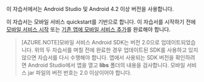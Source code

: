 이 자습서에서는 Android Studio 및 Android 4.2 이상 버전을 사용합니다.

이 자습서는 모바일 서비스 quickstart를 기반으로 합니다. 이 자습서를 시작하기 전에 [모바일 서비스 시작] 또는 [기존 앱에 모바일 서비스 추가]를 완료해야 합니다.

> [AZURE.NOTE]모바일 서비스 Android SDK는 버전 2.0으로 업데이트되었습니다. 위의 두 자습서를 며칠 전에 완료한 경우 업데이트된 SDK를 사용하고 있지 않으면 자습서를 다시 수행해야 합니다. 앱에서 사용되는 SDK 버전을 확인하려면 Android Studio에서 앱을 열고 **libs** 폴더의 내용을 검사합니다. 모바일 서비스 jar 파일의 버전 번호는 2.0 이상이어야 합니다.

<!-- URLs. -->
[모바일 서비스 시작]: ../articles/mobile-services/mobile-services-android-get-started.md
[기존 앱에 모바일 서비스 추가]: ../articles/mobile-services/mobile-services-android-get-started-data.md
<!--HONumber=54-->